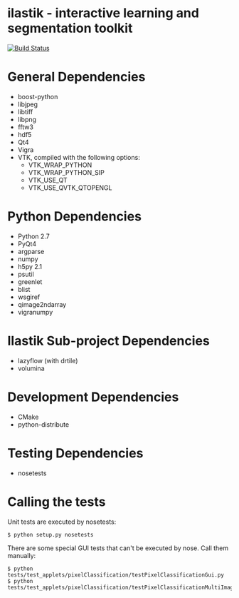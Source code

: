 **ilastik - interactive learning and segmentation toolkit**
=============================================

[![Build Status](https://travis-ci.org/ilastik/ilastik.png?branch=master)](https://travis-ci.org/ilastik/ilastik)

General Dependencies
====================
* boost-python
* libjpeg
* libtiff
* libpng
* fftw3
* hdf5
* Qt4
* Vigra
* VTK, compiled with the following options:
    * VTK_WRAP_PYTHON
    * VTK_WRAP_PYTHON_SIP
    * VTK_USE_QT
    * VTK_USE_QVTK_QTOPENGL


Python Dependencies
===================
* Python 2.7
* PyQt4
* argparse
* numpy
* h5py 2.1
* psutil
* greenlet
* blist
* wsgiref
* qimage2ndarray
* vigranumpy

Ilastik Sub-project Dependencies
================================
* lazyflow (with drtile)
* volumina

Development Dependencies
========================
* CMake
* python-distribute

Testing Dependencies
====================
* nosetests

Calling the tests
=================
Unit tests are executed by nosetests:

    $ python setup.py nosetests

There are some special GUI tests that can't be executed by nose.
Call them manually:

    $ python tests/test_applets/pixelClassification/testPixelClassificationGui.py
    $ python tests/test_applets/pixelClassification/testPixelClassificationMultiImageGui.py

